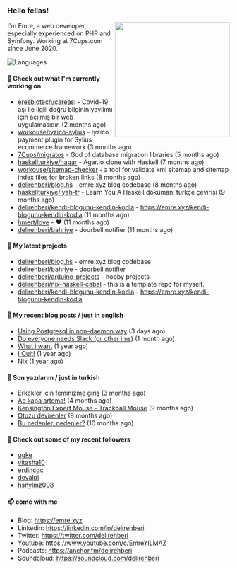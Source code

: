 <h3>Hello fellas!</h3>
 

<img align="right" src="https://media.giphy.com/media/ZE6HYckyroMWwSp11C/giphy-downsized.gif" width="260">

I'm Emre, a web developer, especially experienced on PHP and Symfony. Working at 7Cups.com since June 2020. 

![Languages](https://github-readme-stats.vercel.app/api/top-langs/?username=delirehberi&layout=compact)

#### 👷 Check out what I'm currently working on

- [eresbiotech/careasi](https://github.com/eresbiotech/careasi) - Covid-19 aşı ile ilgili doğru bilginin yayılımı için açılmış bir web uygulamasıdır. (2 months ago)
- [workouse/iyzico-sylius](https://github.com/workouse/iyzico-sylius) - Iyzico payment plugin for Sylius ecommerce framework (3 months ago)
- [7Cups/migratos](https://github.com/7Cups/migratos) - God of database migration libraries (5 months ago)
- [haskellturkiye/hagar](https://github.com/haskellturkiye/hagar) - Agar.io clone with Haskell (7 months ago)
- [workouse/sitemap-checker](https://github.com/workouse/sitemap-checker) - a tool for validate xml sitemap and sitemap index files for broken links (8 months ago)
- [delirehberi/blog.hs](https://github.com/delirehberi/blog.hs) - emre.xyz blog codebase  (8 months ago)
- [haskellturkiye/lyah-tr](https://github.com/haskellturkiye/lyah-tr) - Learn You A Haskell dökümanı türkçe çevirisi (9 months ago)
- [delirehberi/kendi-blogunu-kendin-kodla](https://github.com/delirehberi/kendi-blogunu-kendin-kodla) - https://emre.xyz/kendi-blogunu-kendin-kodla (11 months ago)
- [hmert/love](https://github.com/hmert/love) - :heart: (11 months ago)
- [delirehberi/bahriye](https://github.com/delirehberi/bahriye) - doorbell notifier (11 months ago)

#### 🌱 My latest projects

- [delirehberi/blog.hs](https://github.com/delirehberi/blog.hs) - emre.xyz blog codebase 
- [delirehberi/bahriye](https://github.com/delirehberi/bahriye) - doorbell notifier
- [delirehberi/arduino-projects](https://github.com/delirehberi/arduino-projects) - hobby projects
- [delirehberi/nix-haskell-cabal](https://github.com/delirehberi/nix-haskell-cabal) - this is a template repo for myself.
- [delirehberi/kendi-blogunu-kendin-kodla](https://github.com/delirehberi/kendi-blogunu-kendin-kodla) - https://emre.xyz/kendi-blogunu-kendin-kodla

#### 📜 My recent blog posts / just in english

- [Using Postgresql in non-daemon way](https://emre.xyz/using-postgresql-in-non-daemon-way) (3 days ago)
- [Do everyone needs Slack (or other ims)](https://emre.xyz/do-everyone-needs-slack-or-other-ims) (1 month ago)
- [What i want](https://emre.xyz/what-i-want) (1 year ago)
- [I Quit!](https://emre.xyz/i-quit) (1 year ago)
- [Nix](https://emre.xyz/nix) (1 year ago)

#### 📜 Son yazılarım / just in turkish

- [Erkekler için feminizme giriş](https://emre.xyz/erkekler-icin-feminizme-giris) (3 months ago)
- [Aç kapa artema!](https://emre.xyz/ac-kapa-artema) (4 months ago)
- [Kensington Expert Mouse - Trackball Mouse](https://emre.xyz/kensington-expert-mouse-trackball-mouse) (9 months ago)
- [Otuzu devirenler](https://emre.xyz/otuzu-devirenler) (9 months ago)
- [Bu nedenler, nedenler?](https://emre.xyz/bu-nedenler-nedenler) (10 months ago)

#### 👯 Check out some of my recent followers

- [ugke](https://github.com/ugke)
- [vitasha10](https://github.com/vitasha10)
- [erdincgc](https://github.com/erdincgc)
- [devalpi](https://github.com/devalpi)
- [hsnylmz008](https://github.com/hsnylmz008)

#### 📫 come with me

- Blog: https://emre.xyz
- Linkedin: https://linkedin.com/in/delirehberi
- Twitter: https://twitter.com/delirehberi
- Youtube: https://www.youtube.com/c/EmreYILMAZ
- Podcasts: https://anchor.fm/delirehberi
- Soundcloud: https://soundcloud.com/delirehberi


